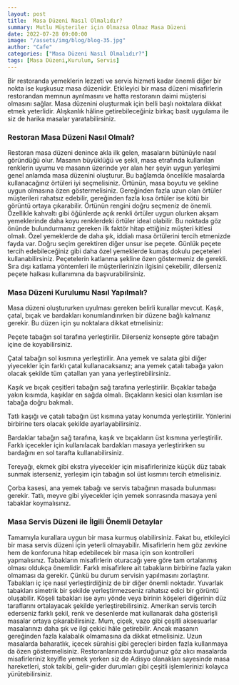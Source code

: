 ```yaml
---
layout: post
title:  Masa Düzeni Nasıl Olmalıdır?
summary: Mutlu Müşteriler için Olmazsa Olmaz Masa Düzeni
date: 2022-07-28 09:00:00
image: "/assets/img/blog/blog-35.jpg"
author: "Cafe"
categories: ["Masa Düzeni Nasıl Olmalıdır?"]
tags: [Masa Düzeni,Kurulum, Servis]
---
```

Bir restoranda yemeklerin lezzeti ve servis hizmeti kadar önemli diğer bir nokta ise kuşkusuz masa düzenidir. Etkileyici bir masa düzeni misafirlerin restorandan memnun ayrılmasını ve hatta restoranın daimi müşterisi olmasını sağlar. Masa düzenini oluşturmak için belli başlı noktalara dikkat etmek yeterlidir. Alışkanlık hâline getirebileceğiniz birkaç basit uygulama ile siz de harika masalar yaratabilirsiniz.

### Restoran Masa Düzeni Nasıl Olmalı?

Restoran masa düzeni denince akla ilk gelen, masaların bütünüyle nasıl göründüğü olur. Masanın büyüklüğü ve şekli, masa etrafında kullanılan renklerin uyumu ve masanın üzerinde yer alan her şeyin uygun yerleşimi genel anlamda masa düzenini oluşturur. Bu bağlamda öncelikle masalarda kullanacağınız örtüleri iyi seçmelisiniz. Örtünün, masa boyutu ve şekline uygun olmasına özen göstermelisiniz. Gereğinden fazla uzun olan örtüler müşterileri rahatsız edebilir, gereğinden fazla kısa örtüler ise kötü bir görüntü ortaya çıkarabilir. Örtünün rengini doğru seçmeniz de önemli. Özellikle kahvaltı gibi öğünlerde açık renkli örtüler uygun olurken akşam yemeklerinde daha koyu renklerdeki örtüler ideal olabilir. Bu noktada göz önünde bulundurmanız gereken ilk faktör hitap ettiğiniz müşteri kitlesi olmalı. Özel yemeklerde de daha şık, iddialı masa örtülerini tercih etmenizde fayda var. Doğru seçim gerektiren diğer unsur ise peçete. Günlük peçete tercih edebileceğiniz gibi daha özel yemeklerde kumaş dokulu peçeteleri kullanabilirsiniz. Peçetelerin katlanma şekline özen göstermeniz de gerekli. Sıra dışı katlama yöntemleri ile müşterilerinizin ilgisini çekebilir, dilerseniz peçete halkası kullanımına da başvurabilirsiniz.

### Masa Düzeni Kurulumu Nasıl Yapılmalı?

Masa düzeni oluştururken uyulması gereken belirli kurallar mevcut. Kaşık, çatal, bıçak ve bardakları konumlandırırken bir düzene bağlı kalmanız gerekir. Bu düzen için şu noktalara dikkat etmelisiniz:

Peçete tabağın sol tarafına yerleştirilir. Dilerseniz konsepte göre tabağın içine de koyabilirsiniz.

Çatal tabağın sol kısmına yerleştirilir. Ana yemek ve salata gibi diğer yiyecekler için farklı çatal kullanacaksanız; ana yemek çatalı tabağa yakın olacak şekilde tüm çatalları yan yana yerleştirebilirsiniz.

Kaşık ve bıçak çeşitleri tabağın sağ tarafına yerleştirilir. Bıçaklar tabağa yakın kısımda, kaşıklar en sağda olmalı. Bıçakların kesici olan kısımları ise tabağa doğru bakmalı.

Tatlı kaşığı ve çatalı tabağın üst kısmına yatay konumda yerleştirilir. Yönlerini birbirine ters olacak şekilde ayarlayabilirsiniz.

Bardaklar tabağın sağ tarafına, kaşık ve bıçakların üst kısmına yerleştirilir. Farklı içecekler için kullanılacak bardakları masaya yerleştirirken su bardağını en sol tarafta kullanabilirsiniz.

Tereyağı, ekmek gibi ekstra yiyecekler için misafirlerinize küçük düz tabak sunmak isterseniz, yerleşim için tabağın sol üst kısmını tercih etmelisiniz.

Çorba kasesi, ana yemek tabağı ve servis tabağının masada bulunması gerekir. Tatlı, meyve gibi yiyecekler için yemek    sonrasında masaya yeni tabaklar koymalısınız.

### Masa Servis Düzeni ile İlgili Önemli Detaylar

Tamamıyla kurallara uygun bir masa kurmuş olabilirsiniz. Fakat bu, etkileyici bir masa servis düzeni için yeterli olmayabilir. Misafirlerin hem göz zevkine hem de konforuna hitap edebilecek bir masa için son kontrolleri yapmalısınız. Tabakların misafirlerin oturacağı yere göre tam ortalanmış olması oldukça önemlidir. Farklı misafirlere ait tabakların birbirine fazla yakın olmaması da gerekir. Çünkü bu durum servisin yapılmasını zorlaştırır. Tabakları iç içe nasıl yerleştirdiğiniz de bir diğer önemli noktadır. Yuvarlak tabakları simetrik bir şekilde yerleştirmezseniz rahatsız edici bir görüntü oluşabilir. Köşeli tabakları ise aynı yönde veya birinin köşeleri diğerinin düz taraflarını ortalayacak şekilde yerleştirebilirsiniz. Amerikan servis tercih ederseniz farklı şekil, renk ve desenlerde mat kullanarak daha gösterişli masalar ortaya çıkarabilirsiniz. Mum, çiçek, vazo gibi çeşitli aksesuarlar masalarınızı daha şık ve ilgi çekici hâle getirebilir. Ancak masanın gereğinden fazla kalabalık olmamasına da dikkat etmelisiniz. Uzun masalarda baharatlık, içecek sürahisi gibi gereçleri birden fazla kullanmaya da özen göstermelisiniz. Restoranlarınızda kurduğunuz göz alıcı masalarda misafirleriniz keyifle yemek yerken siz de Adisyo olanakları sayesinde masa hareketleri, stok takibi, gelir-gider durumları gibi çeşitli işlemlerinizi kolayca yürütebilirsiniz.









